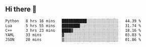 ## Hi there 👋

<!--START_SECTION:waka-->

```txt
Python   8 hrs 16 mins   ███████████░░░░░░░░░░░░░░   44.39 %
Lua      5 hrs 55 mins   ████████░░░░░░░░░░░░░░░░░   31.74 %
C++      3 hrs 23 mins   ████▓░░░░░░░░░░░░░░░░░░░░   18.16 %
YAML     33 mins         ▓░░░░░░░░░░░░░░░░░░░░░░░░   03.03 %
JSON     20 mins         ▒░░░░░░░░░░░░░░░░░░░░░░░░   01.86 %
```

<!--END_SECTION:waka-->
